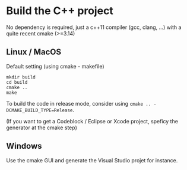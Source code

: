 # Build the C++ project

No dependency is required, just a c++11 compiler (gcc, clang, ...) with a quite recent cmake (>=3.14)

## Linux / MacOS

Default setting (using cmake - makefile)

```
mkdir build
cd build
cmake ..
make
```

To build the code in release mode, consider using `cmake .. -DCMAKE_BUILD_TYPE=Release`.

(If you want to get a Codeblock / Eclipse or Xcode project, speficy the generator at the cmake step)

## Windows

Use the cmake GUI and generate the Visual Studio projet for instance.
